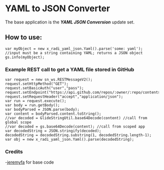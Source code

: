 # YAML to JSON Converter

The base application is the ***YAML JSON Conversion*** update set.

## How to use:
```
var myObject = new x_radi_yaml_json.Yaml().parse('some: yaml'); //input must be a string containing YAML; returns a JSON object
gs.info(myObject);
```

### Example REST call to get a YAML file stored in GitHub
```
var request = new sn_ws.RESTMessageV2();
request.setHttpMethod("GET");
request.setBasicAuth("user","pass");
request.setEndpoint("https://api.github.com/repos/:owner/:repo/contents/:path");
request.setRequestHeader("accept","application/json");
var run = request.execute();
var body = run.getBody();
var bodyParsed = JSON.parse(body);
var content = bodyParsed.content.toString();
//var decoded = GlideStringUtil.base64Decode(content) //call from global scope
//var decoded = gs.base64Decode(content); //call from scoped app
var decodedString = JSON.stringify(decoded);
decodedString = decodedString.substring(1, decodedString.length-1);
var obj = new x_radi_yaml_json.Yaml().parse(decodedString);
```

### Credits
-[jeremyfa](https://github.com/jeremyfa) for base code
